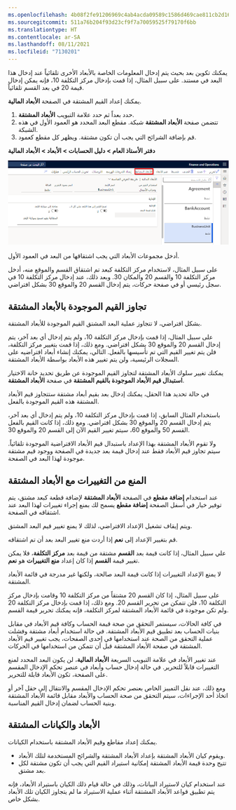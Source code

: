 ```yaml
---
ms.openlocfilehash: 4b08f2fe91206969c4ab4acda09589c1586d469cae811cb2d16350bf1ebc95c2
ms.sourcegitcommit: 511a76b204f93d23cf9f7a70059525f79170f6bb
ms.translationtype: HT
ms.contentlocale: ar-SA
ms.lasthandoff: 08/11/2021
ms.locfileid: "7130201"
---
```

يمكنك تكوين بعد بحيث يتم إدخال المعلومات الخاصة بالأبعاد الأخرى تلقائياً عند إدخال هذا البعد في مستند. على سبيل المثال، إذا قمت بإدخال مركز التكلفة 10، فإنه يمكن إدخال قيمة 20 في بعد القسم تلقائياً.

يمكنك إعداد القيم المشتقة في الصفحة **الأبعاد المالية**.

1.  حدد بعداً ثم حدد علامة التبويب **الأبعاد المشتقة**.
2.  تتضمن صفحة **الأبعاد المشتقة** شبكة. مقطع البعد المحدد هو العمود الأول في هذه الشبكة.
3.  قم بإضافة الشرائح التي يجب أن تكون مشتقة. ويظهر كل مقطع كعمود.

**دفتر الأستاذ العام > دليل الحسابات > الأبعاد > الأبعاد المالية**
 
[![لقطة شاشة لصفحة الأبعاد المالية التي تم تمييز علامة التبويب الأبعاد المشتقة فيها.](../media/derived-dim.png)](../media/derived-dim.png#lightbox)

أدخل مجموعات الأبعاد التي يجب اشتقاقها من البعد في العمود الأول. 

على سبيل المثال، لاستخدام مركز التكلفة كبعد تم اشتقاق القسم والموقع منه، أدخل مركز التكلفة 10 والقسم 20 والمكان 30. وبعد ذلك، عند إدخال مركز التكلفة 10 في سجل رئيسي أو في صفحة حركات، يتم إدخال القسم 20 والموقع 30 بشكل افتراضي.

## <a name="override-existing-values-with-derived-dimensions"></a>تجاوز القيم الموجودة بالأبعاد المشتقة 

بشكل افتراضي، لا تتجاوز عملية البعد المشتق القيم الموجودة للأبعاد المشتقة. 

على سبيل المثال، إذا قمت بإدخال مركز التكلفة 10، ولم يتم إدخال أي بعد آخر، يتم إدخال القسم 20 والموقع 30 بشكل افتراضي. ومع ذلك، إذا قمت بتغيير مركز التكلفة، فلن يتم تغيير القيم التي تم تأسيسها بالفعل. التالي، يمكنك إنشاء أبعاد افتراضيه على السجلات الرئيسية، ولن يتم تغيير هذه الأبعاد بواسطة الأبعاد المشتقة.

يمكنك تغيير سلوك الأبعاد المشتقة لتجاوز القيم الموجودة عن طريق تحديد خانة الاختيار **استبدال قيم الأبعاد الموجودة بالقيم المشتقة** في صفحة **الأبعاد المشتقة**. 

في حالة تحديد هذا الحقل، يمكنك إدخال بعد بقيم أبعاد مشتقة ستتجاوز قيم الأبعاد المشتقة هذه القيم الموجودة بالفعل. 

باستخدام المثال السابق، إذا قمت بإدخال مركز التكلفة 10، ولم يتم إدخال أي بعد آخر، يتم إدخال القسم 20 والموقع 30 بشكل افتراضي. ومع ذلك، إذا كانت القيم بالفعل القسم 50 والموقع 60، سيتم تغيير القيم الآن إلى القسم 20 والموقع 30.

ولا تقوم الأبعاد المشتقة بهذا الإعداد باستبدال قيم الأبعاد الافتراضية الموجودة تلقائياً. سيتم تجاوز قيم الأبعاد فقط عند إدخال قيمة بعد جديدة في الصفحة ووجود قيم مشتقة موجودة لهذا البعد في الصفحة.

## <a name="preventing-changes-with-derived-dimensions"></a>المنع من التغييرات مع الأبعاد المشتقة 

عند استخدام **إضافة مقطع** في الصفحة **الأبعاد المشتقة** لإضافة قطعة كبعد مشتق، يتم توفير خيار في أسفل الصفحة **إضافة مقطع** يسمح لك بمنع إجراء تغييرات لهذا البعد عند اشتقاقه في الصفحة. 

ويتم إيقاف تشغيل الإعداد الافتراضي، لذلك لا يمنع تغيير قيم البعد المشتق. 

قم بتغيير الإعداد إلى **نعم** إذا أردت منع تغيير البعد بعد أن تم اشتقاقه. 

علي سبيل المثال، إذا كانت قيمة بعد **القسم** مشتقة من قيمة بعد **مركز التكلفة**، فلا يمكن تغيير قيمة **القسم** إذا كان إعداد **منع التغييرات** هو **نعم**.

لا يمنع الإعداد التغييرات إذا كانت قيمة البعد صالحة، ولكنها غير مدرجة في قائمة الأبعاد المشتقة. 

على سبيل المثال، إذا كان القسم 20 مشتقاً من مركز التكلفة 10 وقامت بإدخال مركز التكلفة 10، فلن تتمكن من تحرير القسم 20. ومع ذلك، إذا قمت بإدخال مركز التكلفة 20 ولم تكن موجودة في قائمة الأبعاد المشتقة لمركز التكلفة، فإنه يمكنك تحرير قيمة القسم.

في كافة الحالات، سيستمر التحقق من صحة قيمة الحساب وكافة قيم الأبعاد في مقابل بنيات الحساب بعد تطبيق قيم الأبعاد المشتقة. في حالة استخدام أبعاد مشتقة وفشلت عملية التحقق من الصحة عند استخدامها في إحدى الصفحات، يجب تغيير قيم الأبعاد المشتقة في صفحة الأبعاد المشتقة قبل أن تتمكن من استخدامها في الحركات.

عند تغيير الأبعاد في علامة التبويب السريعة **الأبعاد المالية**، لن يكون البعد المحدد لمنع التغييرات قابلاً للتحرير. في حالة إدخال حساب وأبعاد في عنصر تحكم الإدخال المقسم على الصفحة، تكون الأبعاد قابلة للتحرير. 

ومع ذلك، عند نقل التمييز الخاص بعنصر تحكم الإدخال المقسم والانتقال إلى حقل آخر أو اتخاذ أحد الإجراءات، سيتم التحقق من صحة الحساب والأبعاد مقابل قائمة الأبعاد المشتقة وبنية الحساب لضمان إدخال القيم المناسبة.

## <a name="derived-dimensions-and-entities"></a>الأبعاد والكيانات المشتقة 

يمكنك إعداد مقاطع وقيم الأبعاد المشتقة باستخدام الكيانات.

- ويقوم كيان الأبعاد المشتقة بإعداد الأبعاد المشتقة والشرائح المستخدمة لتلك الأبعاد.
- تتيح وحدة قيمة الأبعاد المشتقة إمكانية استيراد القيم التي يجب أن تكون مشتقة لكل بعد مشتق.

عند استخدام كيان لاستيراد البيانات، وذلك في حالة قيام ذلك الكيان باستيراد الأبعاد، فإنه يتم تطبيق قواعد الأبعاد المشتقة أثناء عملية الاستيراد ما لم يتجاوز الكيان تلك الأبعاد بشكل خاص.


